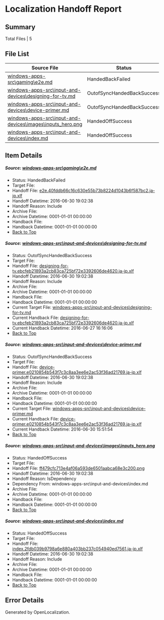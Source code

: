 # <a name='report-top'></a> Localization Handoff Report

## Summary
 Total Files | 5

## File List
 Source File | Status | Details 
 ----------- | ------ | ------- 
 [windows-apps-src\gaming\e2e.md](https://github.com/Microsoft/windows-apps/blob/370465cf2bc185999f319152c9986ba83e56e65b/windows-apps-src/gaming/e2e.md) | HandedBackFailed | [Details](#99ffd3cce204be674b5011c2e315bec39eee2cbd2191)
 [windows-apps-src\input-and-devices\designing-for-tv.md](https://github.com/Microsoft/windows-apps/blob/0501d59108c5f01b3cefd3d038f3c7d320c862eb/windows-apps-src/input-and-devices/designing-for-tv.md) | OutofSyncHandedBackSuccess | [Details](#c1b384d69285a5f8dd1a616ad243372d959503d92713)
 [windows-apps-src\input-and-devices\device-primer.md](https://github.com/Microsoft/windows-apps/blob/0501d59108c5f01b3cefd3d038f3c7d320c862eb/windows-apps-src/input-and-devices/device-primer.md) | OutofSyncHandedBackSuccess | [Details](#3461d5cd399682e0c26a7a6864c916bda21eec432714)
 [windows-apps-src\input-and-devices\images\inputs_hero.png](https://github.com/Microsoft/windows-apps/blob/0088ada82b5479cf81f568806a807c304f1d54b7/windows-apps-src/input-and-devices/images/inputs_hero.png) | HandedOffSuccess | [Details](#ff479cfc713e4af06a593de6501aabca68e3c2002915)
 [windows-apps-src\input-and-devices\index.md](https://github.com/Microsoft/windows-apps/blob/0501d59108c5f01b3cefd3d038f3c7d320c862eb/windows-apps-src/input-and-devices/index.md) | HandedOffSuccess | [Details](#1a2ef7ab002346a64b1961d6eea0807d9dc108052981)

## Item Details
##### <a name='99ffd3cce204be674b5011c2e315bec39eee2cbd2191'></a> Source: [windows-apps-src\gaming\e2e.md](https://github.com/Microsoft/windows-apps/blob/370465cf2bc185999f319152c9986ba83e56e65b/windows-apps-src/gaming/e2e.md)
* Status: HandedBackFailed
* Target File: 
* Handoff File: [e2e.40fddb66c16c630e55b73b8224d1043b6f587bc2.ja-jp.xlf](https://github.com/Microsoft/WDG.handoff/blob/40133a4eb3284ffc8573d465247968716ecc0301/ol-handoff/Microsoft/windows-apps.ja-jp/master/e2e.40fddb66c16c630e55b73b8224d1043b6f587bc2.ja-jp.xlf)
* Handoff Datetime: 2016-06-30 19:02:38
* Handoff Reason: Include
* Archive File: 
* Archive Datetime: 0001-01-01 00:00:00
* Handback File: 
* Handback Datetime: 0001-01-01 00:00:00
* [Back to Top](#report-top)

##### <a name='c1b384d69285a5f8dd1a616ad243372d959503d92713'></a> Source: [windows-apps-src\input-and-devices\designing-for-tv.md](https://github.com/Microsoft/windows-apps/blob/0501d59108c5f01b3cefd3d038f3c7d320c862eb/windows-apps-src/input-and-devices/designing-for-tv.md)
* Status: OutofSyncHandedBackSuccess
* Target File: 
* Handoff File: [designing-for-tv.ebcfeb21893a2cb83ca725bf72e3392606de4620.ja-jp.xlf](https://github.com/Microsoft/WDG.handoff/blob/40133a4eb3284ffc8573d465247968716ecc0301/ol-handoff/Microsoft/windows-apps.ja-jp/master/designing-for-tv.ebcfeb21893a2cb83ca725bf72e3392606de4620.ja-jp.xlf)
* Handoff Datetime: 2016-06-30 19:02:38
* Handoff Reason: Include
* Archive File: 
* Archive Datetime: 0001-01-01 00:00:00
* Handback File: 
* Handback Datetime: 0001-01-01 00:00:00
* Current Target File: [windows-apps-src\input-and-devices\designing-for-tv.md](https://github.com/Microsoft/windows-apps.ja-jp/blob/c3df75ec499da3e96a03884e3ea7b04a66294f61/windows-apps-src/input-and-devices/designing-for-tv.md)
* Current Handback File: [designing-for-tv.ebcfeb21893a2cb83ca725bf72e3392606de4620.ja-jp.xlf](https://github.com/Microsoft/WDG.handback/blob/9420e165fd09c332e1443ebee6851d620c8860ee/ol-handback/Microsoft/windows-apps.ja-jp/master/designing-for-tv.ebcfeb21893a2cb83ca725bf72e3392606de4620.ja-jp.xlf)
* Current Handback Datetime: 2016-06-27 16:16:06
* [Back to Top](#report-top)

##### <a name='3461d5cd399682e0c26a7a6864c916bda21eec432714'></a> Source: [windows-apps-src\input-and-devices\device-primer.md](https://github.com/Microsoft/windows-apps/blob/0501d59108c5f01b3cefd3d038f3c7d320c862eb/windows-apps-src/input-and-devices/device-primer.md)
* Status: OutofSyncHandedBackSuccess
* Target File: 
* Handoff File: [device-primer.e0210854b543f7c3c8aa3ee6e2ac53f36ad21769.ja-jp.xlf](https://github.com/Microsoft/WDG.handoff/blob/40133a4eb3284ffc8573d465247968716ecc0301/ol-handoff/Microsoft/windows-apps.ja-jp/master/device-primer.e0210854b543f7c3c8aa3ee6e2ac53f36ad21769.ja-jp.xlf)
* Handoff Datetime: 2016-06-30 19:02:38
* Handoff Reason: Include
* Archive File: 
* Archive Datetime: 0001-01-01 00:00:00
* Handback File: 
* Handback Datetime: 0001-01-01 00:00:00
* Current Target File: [windows-apps-src\input-and-devices\device-primer.md](https://github.com/Microsoft/windows-apps.ja-jp/blob/1b29e037e1ac8f3c8dbdd26036929dcb0ec26826/windows-apps-src/input-and-devices/device-primer.md)
* Current Handback File: [device-primer.e0210854b543f7c3c8aa3ee6e2ac53f36ad21769.ja-jp.xlf](https://github.com/Microsoft/WDG.handback/blob/b1f93110cb7a5d04acde1e36c6a60039678a2df1/ol-handback/Microsoft/windows-apps.ja-jp/master/device-primer.e0210854b543f7c3c8aa3ee6e2ac53f36ad21769.ja-jp.xlf)
* Current Handback Datetime: 2016-06-30 15:51:54
* [Back to Top](#report-top)

##### <a name='ff479cfc713e4af06a593de6501aabca68e3c2002915'></a> Source: [windows-apps-src\input-and-devices\images\inputs_hero.png](https://github.com/Microsoft/windows-apps/blob/0088ada82b5479cf81f568806a807c304f1d54b7/windows-apps-src/input-and-devices/images/inputs_hero.png)
* Status: HandedOffSuccess
* Target File: 
* Handoff File: [ff479cfc713e4af06a593de6501aabca68e3c200.png](https://github.com/Microsoft/WDG.handoff/blob/40133a4eb3284ffc8573d465247968716ecc0301/ol-handoff/Microsoft/windows-apps.ja-jp/master/ff479cfc713e4af06a593de6501aabca68e3c200.png)
* Handoff Datetime: 2016-06-30 19:02:38
* Handoff Reason: IsDependency
* Dependency From: windows-apps-src\input-and-devices\index.md
* Archive File: 
* Archive Datetime: 0001-01-01 00:00:00
* Handback File: 
* Handback Datetime: 0001-01-01 00:00:00
* [Back to Top](#report-top)

##### <a name='1a2ef7ab002346a64b1961d6eea0807d9dc108052981'></a> Source: [windows-apps-src\input-and-devices\index.md](https://github.com/Microsoft/windows-apps/blob/0501d59108c5f01b3cefd3d038f3c7d320c862eb/windows-apps-src/input-and-devices/index.md)
* Status: HandedOffSuccess
* Target File: 
* Handoff File: [index.2fdb039b9798a6e880a403bb237c054940ed7561.ja-jp.xlf](https://github.com/Microsoft/WDG.handoff/blob/40133a4eb3284ffc8573d465247968716ecc0301/ol-handoff/Microsoft/windows-apps.ja-jp/master/index.2fdb039b9798a6e880a403bb237c054940ed7561.ja-jp.xlf)
* Handoff Datetime: 2016-06-30 19:02:38
* Handoff Reason: Include
* Archive File: 
* Archive Datetime: 0001-01-01 00:00:00
* Handback File: 
* Handback Datetime: 0001-01-01 00:00:00
* [Back to Top](#report-top)


## Error Details

Generated by OpenLocalization.
